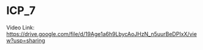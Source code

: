# ICP_7

Video Link: https://drive.google.com/file/d/19Age1a6h9LbycAoJHzN_n5uurBeDPIxX/view?usp=sharing
